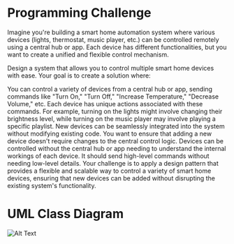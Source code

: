 # Programming Challenge

Imagine you're building a smart home automation system where various devices (lights, thermostat, music player, etc.) can be controlled remotely using a central hub or app. Each device has different functionalities, but you want to create a unified and flexible control mechanism.

Design a system that allows you to control multiple smart home devices with ease. Your goal is to create a solution where:

You can control a variety of devices from a central hub or app, sending commands like "Turn On," "Turn Off," "Increase Temperature," "Decrease Volume," etc.
Each device has unique actions associated with these commands. For example, turning on the lights might involve changing their brightness level, while turning on the music player may involve playing a specific playlist.
New devices can be seamlessly integrated into the system without modifying existing code. You want to ensure that adding a new device doesn't require changes to the central control logic.
Devices can be controlled without the central hub or app needing to understand the internal workings of each device. It should send high-level commands without needing low-level details.
Your challenge is to apply a design pattern that provides a flexible and scalable way to control a variety of smart home devices, ensuring that new devices can be added without disrupting the existing system's functionality.

# UML Class Diagram
![Alt Text](https://scontent.fmnl8-1.fna.fbcdn.net/v/t1.15752-9/405584408_319457670978914_6551449733113619707_n.png?_nc_cat=107&ccb=1-7&_nc_sid=8cd0a2&_nc_eui2=AeFwxx6XRuUT_9sCGF8B-Sl2NnR8rGa6yFY2dHysZrrIVqK4uaIEXtuBGqiZzMEEVeuqCxlI1OKd3jFToUTBG76U&_nc_ohc=5q6ZF0oYhckAX-GwaD8&_nc_ht=scontent.fmnl8-1.fna&oh=03_AdT-I2pDCGYbeq5A7taMdeg0jhkrdjP485gd4nItGuSl-g&oe=65969D49)
